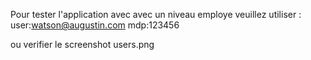Pour tester l'application avec avec un niveau employe veuillez utiliser :
user:watson@augustin.com
mdp:123456

ou verifier le screenshot users.png
